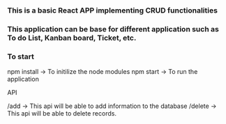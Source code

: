 ### This is a basic React APP implementing CRUD functionalities

### This application can be base for different application such as To do List, Kanban board, Ticket, etc.

### To start

npm install -> To initilize the node modules
npm start -> To run the application

API

/add -> This api will be able to add information to the database
/delete -> This api will be able to delete records.
